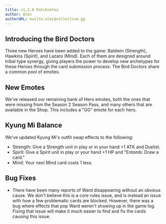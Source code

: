 ```yaml
---
title: v1.2.0 Patchnotes
author: Alec
authorURL: mailto:alec@collective.gg
---
```


## Introducing the Bird Doctors

Three new Heroes have been added to the game: Baldwin (Strength), Hawkins (Spirit), and Lazaro (Mind). Each of them are designed around tribal type synergy, giving players the power to develop new archetypes for these Heroes through the card submission process. The Bird Doctors share a common pool of emotes.

## New Emotes

We've released our remaining bank of Hero emotes, both the ones that were missing from the Season 2 Season Pass, and many others that are available in the Shop. This includes a "GG" emote for each hero.

## Kyung Mi Balance

We've updated Kyung Mi's outfit swap effects to the following:

- Strength: Give a Strength unit in play or in your hand +1 ATK and Duelist.
- Spirit: Give a Spirit unit in play or your hand +1 HP and "Entomb: Draw a card."
- Mind: Your next Mind card costs 1 less.

## Bug Fixes

- There have been many reports of Ward disappearing without an obvious cause. We don't believe this is a core rules issue, and is instead an issue with how a few problematic cards are blocked. However, there was a bug where effects that pop Ward weren't showing up in the game log. Fixing that issue will make it much easier to find and fix the cards causing this issue.
